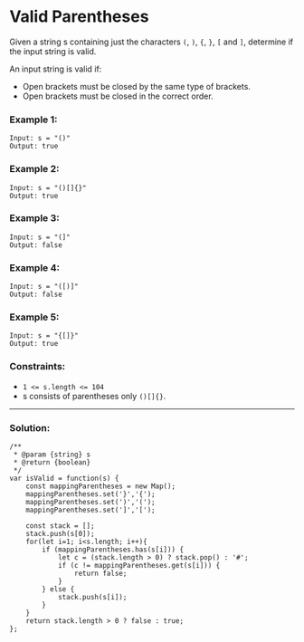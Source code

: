 # Valid Parentheses

Given a string s containing just the characters `(`, `)`, `{`, `}`, `[` and `]`, determine if the input string is valid.

An input string is valid if:

- Open brackets must be closed by the same type of brackets.
- Open brackets must be closed in the correct order.

### Example 1:

```
Input: s = "()"
Output: true
```

### Example 2:

```
Input: s = "()[]{}"
Output: true
```

### Example 3:

```
Input: s = "(]"
Output: false
```

### Example 4:

```
Input: s = "([)]"
Output: false
```

### Example 5:

```
Input: s = "{[]}"
Output: true
```

### Constraints:

- `1 <= s.length <= 104`
- s consists of parentheses only `()[]{}`.

---

### Solution:

```
/**
 * @param {string} s
 * @return {boolean}
 */
var isValid = function(s) {
    const mappingParentheses = new Map();
    mappingParentheses.set('}','{');
    mappingParentheses.set(')','(');
    mappingParentheses.set(']','[');

    const stack = [];
    stack.push(s[0]);
    for(let i=1; i<s.length; i++){
        if (mappingParentheses.has(s[i])) {
            let c = (stack.length > 0) ? stack.pop() : '#';
            if (c != mappingParentheses.get(s[i])) {
                return false;
            }
        } else {
            stack.push(s[i]);
        }
    }
    return stack.length > 0 ? false : true;
};
```
